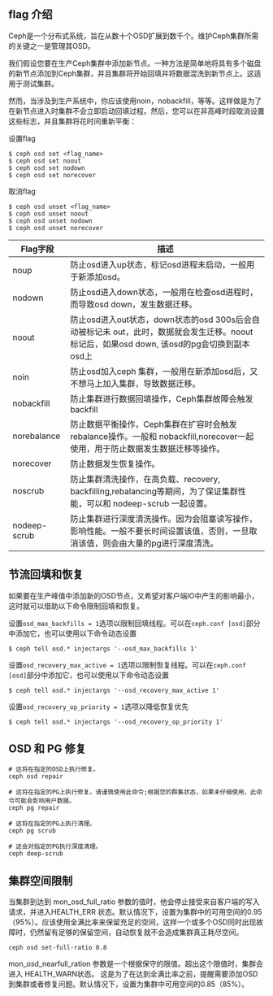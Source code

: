 flag	介绍
---

Ceph是一个分布式系统，旨在从数十个OSD扩展到数千个。维护Ceph集群所需的关键之一是管理其OSD。

我们假设您要在生产Ceph集群中添加新节点。一种方法是简单地将具有多个磁盘的新节点添加到Ceph集群，并且集群将开始回填并将数据混洗到新节点上。这适用于测试集群。

然而，当涉及到生产系统中，你应该使用noin，nobackfill，等等。这样做是为了在新节点进入时集群不会立即启动回填过程。然后，您可以在非高峰时段取消设置这些标志，并且集群将花时间重新平衡：

设置flag
```
$ ceph osd set <flag_name>
$ ceph osd set noout
$ ceph osd set nodown
$ ceph osd set norecover
```

取消flag
```
$ ceph osd unset <flag_name>
$ ceph osd unset noout
$ ceph osd unset nodown
$ ceph osd unset norecover
```


| Flag字段 | 描述 |
|----------|-----|
| noup | 防止osd进入up状态，标记osd进程未启动，一般用于新添加osd。 |
| nodown | 防止osd进入down状态，一般用在检查osd进程时，而导致osd down，发生数据迁移。 |
| noout | 防止osd进入out状态，down状态的osd	300s后会自动被标记未	out，此时，数据就会发生迁移。noout标记后，如果osd	down,	该osd的pg会切换到副本osd上 |
| noin | 防止osd加入ceph	集群，一般用在新添加osd后，又不想马上加入集群，导致数据迁移。 |
| nobackfill | 防止集群进行数据回填操作，Ceph集群故障会触发	backfill |
| norebalance | 防止数据平衡操作，Ceph集群在扩容时会触发rebalance操作。一般和 nobackfill,norecover一起使用，用于防止数据发生数据迁移等操作。 |
| norecover | 防止数据发生恢复操作。 |
| noscrub | 防止集群清洗操作，在高负载、recovery,	backfilling,rebalancing等期间，为了保证集群性能，可以和	nodeep-scrub	一起设置。 |
| nodeep-scrub | 防止集群进行深度清洗操作。因为会阻塞读写操作，影响性能。一般不要长时间设置该值，否则，一旦取消该值，则会由大量的pg进行深度清洗。 |


节流回填和恢复
---
如果要在生产峰值中添加新的OSD节点，又希望对客户端IO中产生的影响最小，这时就可以借助以下命令限制回填和恢复。

设置`osd_max_backfills = 1`选项以限制回填线程。可以在`ceph.conf [osd]`部分中添加它，也可以使用以下命令动态设置
```
$ ceph tell osd.* injectargs '--osd_max_backfills 1'
```

设置`osd_recovery_max_active = 1`选项以限制恢复线程。可以在`ceph.conf [osd]`部分中添加它，也可以使用以下命令动态设置
```
$ ceph tell osd.* injectargs '--osd_recovery_max_active 1'
```

设置`osd_recovery_op_priority = 1`选项以降低恢复优先
```
$ ceph tell osd.* injectargs '--osd_recovery_op_priority 1'
```


OSD	和	PG	修复
---
```
# 这将在指定的OSD上执行修复。
ceph osd repair

# 这将在指定的PG上执行修复。请谨慎使用此命令;根据您的群集状态，如果未仔细使用，此命令可能会影响用户数据。
ceph pg repair

# 这将在指定的PG上执行清理。
ceph pg scrub 

# 这会对指定的PG执行深度清理。
ceph deep-scrub 
```

集群空间限制
---
当集群到达到 mon_osd_full_ratio 参数的值时，他会停止接受来自客户端的写入请求，并进入HEALTH_ERR 状态。默认情况下，设置为集群中的可用空间的0.95（95%）。应该使用全满比率来保留充足的空间，这样一个或多个OSD同时出现故障时，仍然留有足够的保留空间，自动恢复就不会造成集群真正耗尽空间。

```
ceph osd set-full-ratio 0.8
```


mon_osd_nearfull_ration 参数是一个根据保守的限值。超出这个限值时，集群会进入 HEALTH_WARN状态。 这是为了在达到全满比率之前，提醒需要添加OSD到集群或者修复问题。默认情况下，设置为集群中可用空间的0.85（85%）。
